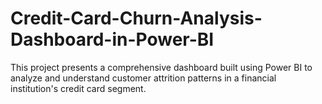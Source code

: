 # Credit-Card-Churn-Analysis-Dashboard-in-Power-BI
This project presents a comprehensive dashboard built using Power BI to analyze and understand customer attrition patterns in a financial institution's credit card segment.
